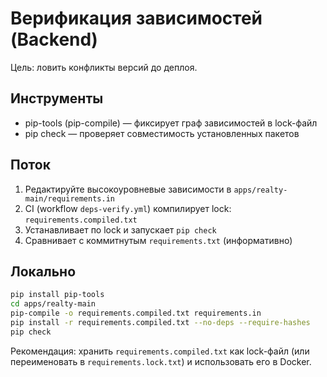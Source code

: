 # Верификация зависимостей (Backend)

Цель: ловить конфликты версий до деплоя.

## Инструменты
- pip-tools (pip-compile) — фиксирует граф зависимостей в lock-файл
- pip check — проверяет совместимость установленных пакетов

## Поток
1. Редактируйте высокоуровневые зависимости в `apps/realty-main/requirements.in`
2. CI (workflow `deps-verify.yml`) компилирует lock: `requirements.compiled.txt`
3. Устанавливает по lock и запускает `pip check`
4. Сравнивает с коммитнутым `requirements.txt` (информативно)

## Локально
```bash
pip install pip-tools
cd apps/realty-main
pip-compile -o requirements.compiled.txt requirements.in
pip install -r requirements.compiled.txt --no-deps --require-hashes
pip check
```

Рекомендация: хранить `requirements.compiled.txt` как lock-файл (или переименовать в `requirements.lock.txt`) и использовать его в Docker.

